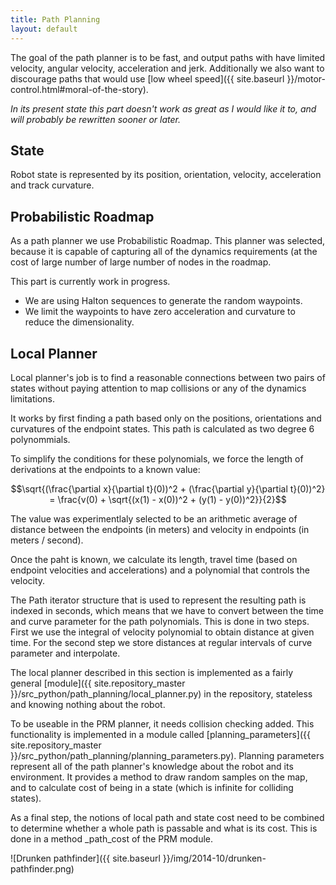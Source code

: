 ```yaml
---
title: Path Planning
layout: default
---
```


The goal of the path planner is to be fast, and output paths with have limited
velocity, angular velocity, acceleration and jerk.
Additionally we also want to discourage paths that would use
[low wheel speed]({{ site.baseurl }}/motor-control.html#moral-of-the-story).

*In its present state this part doesn't work as great as I would like it to, and will probably be rewritten sooner or later.*

## State

Robot state is represented by its position, orientation, velocity, acceleration
and track curvature.

## Probabilistic Roadmap

As a path planner we use Probabilistic Roadmap.
This planner was selected, because it is capable of capturing all of the dynamics
requirements (at the cost of large number of large number of nodes in the roadmap.

This part is currently work in progress.

- We are using Halton sequences to generate the random waypoints.
- We limit the waypoints to have zero acceleration and curvature to reduce the dimensionality.

## Local Planner

Local planner's job is to find a reasonable connections between two pairs of states
without paying attention to map collisions or any of the dynamics limitations.

It works by first finding a path based only on the positions, orientations and curvatures
of the endpoint states.
This path is calculated as two degree 6 polynommials.

To simplify the conditions for these polynomials, we force the length of
derivations at the endpoints to a known value:

$$\sqrt{(\frac{\partial x}{\partial t}(0))^2 + (\frac{\partial y}{\partial t}(0))^2} = \frac{v(0) + \sqrt{(x(1) - x(0))^2 + (y(1) - y(0))^2}}{2}$$

The value was experimentlaly selected to be an arithmetic average of distance between the endpoints (in meters) and velocity
in endpoints (in meters / second).

Once the paht is known, we calculate its length, travel time (based on endpoint velocities
and accelerations) and a polynomial that controls the velocity.

The Path iterator structure that is used to represent the resulting path is indexed in seconds,
which means that we have to convert between the time and curve parameter for the path
polynomials.
This is done in two steps.
First we use the integral of velocity polynomial to obtain distance at given time.
For the second step we store distances at regular intervals of curve parameter and
interpolate.

The local planner described in this section is implemented as a fairly general
[module]({{ site.repository_master }}/src_python/path_planning/local_planner.py) in the
repository, stateless and knowing nothing about the robot.

To be useable in the PRM planner, it needs collision checking added.
This functionality is implemented in a module called
[planning_parameters]({{ site.repository_master }}/src_python/path_planning/planning_parameters.py).
Planning parameters represent all of the path planner's knowledge about the robot and its
environment.
It provides a method to draw random samples on the map, and to calculate cost of being
in a state (which is infinite for colliding states).

As a final step, the notions of local path and state cost need to be combined to
determine whether a whole path is passable and what is its cost.
This is done in a method _path_cost
of the PRM module.

![Drunken pathfinder]({{ site.baseurl }}/img/2014-10/drunken-pathfinder.png)
